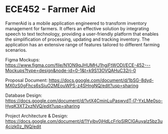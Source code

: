 # ECE452 - Farmer Aid 

FarmerAid is a mobile application engineered to transform inventory management for farmers. It offers an effective solution by integrating speech to text technology, providing a user-friendly platform that enables the simplification of processing, updating and tracking inventory. The application has an extensive range of features tailored to different farming scenarios.

Figma Mockups: https://www.figma.com/file/N1ON9qJHUMHJ1hgjFtWODI/ECE-452---Mockups?type=design&node-id=0-1&t=k9S13OVQAHuC32rj-0

Proposal Document: https://docs.google.com/document/d/1bSG-8dyd-MX0zS0gFhcs6sSiuO2MEouWPS-z4SHngNQ/edit?usp=sharing

Database Design: https://docs.google.com/document/d/1vtX4CminLuPaswvdT-l7-YxLMe0so-HyqK3XT2xzNVQ/edit?usp=sharing

Project Architecture & Design: https://docs.google.com/document/d/1Yyibv0jHdLcFrloSlRClGAuyaIz5bz3u4cizk0z_INQ/edit
